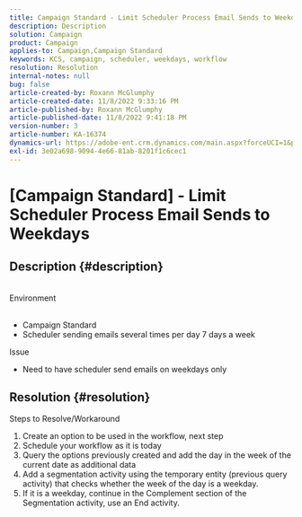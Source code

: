 ```yaml
---
title: Campaign Standard - Limit Scheduler Process Email Sends to Weekdays
description: Description
solution: Campaign
product: Campaign
applies-to: Campaign,Campaign Standard
keywords: KCS, campaign, scheduler, weekdays, workflow
resolution: Resolution
internal-notes: null
bug: false
article-created-by: Roxann McGlumphy
article-created-date: 11/8/2022 9:33:16 PM
article-published-by: Roxann McGlumphy
article-published-date: 11/8/2022 9:41:18 PM
version-number: 3
article-number: KA-16374
dynamics-url: https://adobe-ent.crm.dynamics.com/main.aspx?forceUCI=1&pagetype=entityrecord&etn=knowledgearticle&id=3710adef-ac5f-ed11-9561-6045bd006704
exl-id: 3e02a698-9094-4e66-81ab-8201f1c6cec1
---
```

# [Campaign Standard] - Limit Scheduler Process Email Sends to Weekdays

## Description {#description}

<br>Environment<br><br>
- Campaign Standard
- Scheduler sending emails several times per day 7 days a week

Issue
- Need to have scheduler send emails on weekdays only



## Resolution {#resolution}

Steps to Resolve/Workaround
1. Create an option to be used in the workflow, next step
2. Schedule your workflow as it is today
3. Query the options previously created and add the day in the week of the current date as additional data
4. Add a segmentation activity using the temporary entity (previous query activity) that checks whether the week of the day is a weekday.
5. If it is a weekday, continue in the Complement section of the Segmentation activity, use an End activity.
